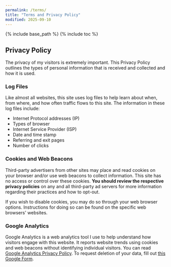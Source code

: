 ```yaml
---
permalink: /terms/
title: "Terms and Privacy Policy"
modified: 2025-09-10
---
```


{% include base_path %}
{% include toc %}

## Privacy Policy

The privacy of my visitors is extremely important. This Privacy Policy outlines the types of personal information that is received and collected and how it is used.

### Log Files

Like almost all websites, this site uses log files to help learn about when, from where, and how often traffic flows to this site. The information in these log files include:

* Internet Protocol addresses (IP)
* Types of browser
* Internet Service Provider (ISP)
* Date and time stamp
* Referring and exit pages
* Number of clicks

### Cookies and Web Beacons

Third-party advertisers from other sites may place and read cookies on your browser and/or use web beacons to collect information. This site has no access or control over these cookies. **You should review the respective privacy policies** on any and all third-party ad servers for more information regarding their practices and how to opt-out.

If you wish to disable cookies, you may do so through your web browser options. Instructions for doing so can be found on the specific web browsers' websites.

### Google Analytics

Google Analytics is a web analytics tool I use to help understand how visitors engage with this website. It reports website trends using cookies and web beacons without identifying individual visitors. You can read [Google Analytics Privacy Policy](https://policies.google.com/technologies/partner-sites). To request deletion of your data, fill out [this Google Form](https://docs.google.com/forms/d/e/1FAIpQLSfADJgh9g24tM6Tevidrydxlns7PZMoSDNWeF40H2rmiR9GsA/viewform?usp=dialog).